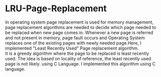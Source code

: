 # LRU-Page-Replacement
In operating system page replacement is used for memory management, page replacement algorithms are needed to decide which page needed to be replaced when new page comes in.
Whenever a new page is referred and not present in memory, page fault occurs and Operating System replaces one of the existing pages with newly needed page.Here, I implemented "Least Recently Used" Page replacement algorithm.  
It is a greedy algorithm where the page to be replaced is least recently used. The idea is based on locality of reference, the least recently used page is not likely.  using C Language. I implemented this algorithm using C language.
